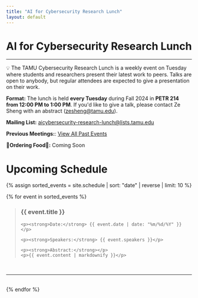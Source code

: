 ```yaml
---
title: "AI for Cybersecurity Research Lunch"
layout: default
---
```


# AI for Cybersecurity Research Lunch

---

<aside>
💡 The TAMU Cybersecurity Research Lunch is a weekly event on Tuesday where students and researchers present their latest work to peers. Talks are open to anybody, but regular attendees are expected to give a presentation on their work.
</aside>

**Format:** The lunch is held **every Tuesday** during Fall 2024 in **PETR 214 from 12:00 PM to 1:00 PM**. If you'd like to give a talk, please contact Ze Sheng with an abstract (zesheng@tamu.edu).


**Mailing List:** [aicybersecurity-research-lunch@lists.tamu.edu](mailto:aicybersecurity-research-lunch@lists.tamu.edu)

**Previous Meetings:**: [View All Past Events](/history.html)

**🍔Ordering Food🍔:** Coming Soon

# Upcoming Schedule

{% assign sorted_events = site.schedule | sort: "date" | reverse | limit: 10 %}

{% for event in sorted_events %}
<blockquote>
    <h3><strong>{{ event.title }}</strong></h3>

    <p><strong>Date:</strong> {{ event.date | date: "%m/%d/%Y" }}</p>

    <p><strong>Speakers:</strong> {{ event.speakers }}</p>

    <p><strong>Abstract:</strong></p>
    <p>{{ event.content | markdownify }}</p>
</blockquote>
<br>
<hr>
<br>
{% endfor %}